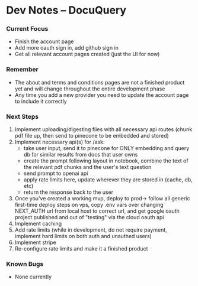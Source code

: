 # Dev Notes – DocuQuery

### Current Focus
- Finish the account page
- Add more oauth sign in, add github sign in
- Get all relevant account pages created (just the UI for now)

### Remember
- The about and terms and conditions pages are not a finished product yet and will change throughout the entire development phase
- Any time you add a new provider you need to update the account page to include it correctly

### Next Steps
1. Implement uploading/digesting files with all necessary api routes (chunk pdf file up, then send to pinecone to be embedded and stored)
2. Implement necessary api(s) for /ask:
    - take user input, send it to pinecone for ONLY embedding and query db for similar results from docs that user owns
    - create the prompt following layout in notebook, combine the text of the relevant pdf chunks and the user's text question
    - send prompt to openai api
    - apply rate limits here, update wherever they are stored in (cache, db, etc)
    - return the response back to the user
3. Once you've created a working mvp, deploy to prod-> follow all generic first-time deploy steps on vps, copy .env vars over changing NEXT_AUTH url from local host to correct url, and get google oauth project published and out of "testing" via the cloud oauth api
4. Implement caching
5. Add rate limits (while in development, do not require payment, implement hard limits on both auth and unauthed users)
6. Implement stripe
7. Re-configure rate limits and make it a finished product

### Known Bugs
- None currently

